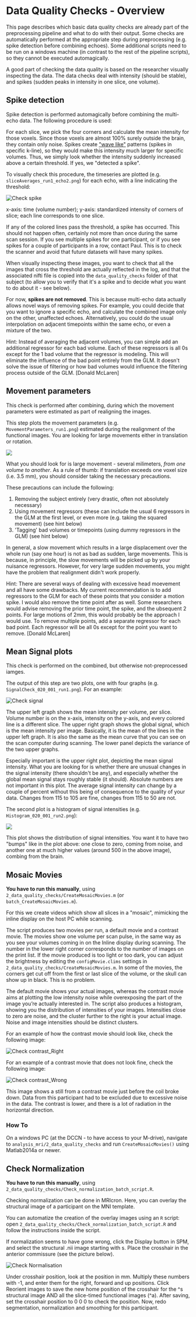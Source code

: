 # Data Quality Checks - Overview #

This page describes which basic data quality checks are already part of the preprocessing pipeline and what to do with their output. Some checks are automatically performed at the appropriate step during preprocessing (e.g. spike detection before combining echoes). Some additional scripts need to be run on a windows machine (in contrast to the rest of the pipeline scripts), so they cannot be executed automagically.

A good part of checking the data quality is based on the researcher visually inspecting the data. The data checks deal with intensity (should be stable), and spikes (sudden peaks in intensity in one slice, one volume). 

## Spike detection ##

Spike detection is performed automagically before combining the multi-echo data. The following procedure is used:

For each slice, we pick the four corners and calculate the mean intensity for those voxels. Since those voxels are almost 100% surely outside the brain, they contain only noise. Spikes create ["wave like"](http://practicalfmri.blogspot.nl/2012/05/rare-intermittent-epi-artifacts-spiking.html) patterns (spikes in specific k-line), so they would make this intensity much larger for specific volumes. Thus, we simply look whether the intensity suddenly increased above a certain threshold. If yes, we "detected a spike".

To visually check this procedure, the timeseries are plotted (e.g. `sliceAverages_run1_echo2.png`) for each echo, with a line indicating the threshold:

![](images/spike_runwise.jpg "Check spike")

x-axis: time (volume number); y-axis: standardized intensity of corners of slice; each line corresponds to one slice.

If any of the colored lines pass the threshold, a spike has occurred. This should not happen often, certainly not more than once during the same scan session. If you see multiple spikes for one participant, or if you see spikes for a couple of participants in a row, contact Paul. This is to check the scanner and avoid that future datasets will have many spikes. 

When visually inspecting these images, you want to check that all the images that cross the threshold are actually reflected in the log, and that the associated nifti file is copied into the `data_quality_checks` folder of that subject (to allow you to verify that it's a spike and to decide what you want to do about it - see below).

For now, **spikes are not removed**. This is because multi-echo data actually allows novel ways of removing spikes. For example, you could decide that you want to ignore a specific echo, and calculate the combined image only on the other, unaffected echoes. Alternatively, you could do the usual interpolation on adjacent timepoints within the same echo, or even a mixture of the two. 



Hint: Instead of averaging the adjacent volumes, you can simple add an additional regressor for each bad volume. Each of these regressors is all 0s except for the 1 bad volume that the regressor is modeling. This will eliminate the influence of the bad point entirely from the GLM.
It doesn't solve the issue of filtering or how bad volumes would influence the filtering process outside of the GLM.
[Donald McLaren]


## Movement parameters ##

This check is performed after combining, during which the movement parameters were estimated as part of realigning the images.

This step plots the movement parameters (e.g. `MovementParameters_run1.png`) estimated during the realignment of the functional images.
You are looking for large movements either in translation or rotation. 

![](images/MovementParameters.png)

What you should look for is large movement - several milimeters, *from one volume to another*. As a rule of thumb: if translation exceeds one voxel size (i.e. 3.5 mm), you should consider taking the necessary precautions. 

These precautions can include the following:

1. Removing the subject entirely (very drastic, often not absolutely necessary)
2. Using movement regressors (these can include the usual 6 regressors in the GLM at the first level, or even more (e.g. taking the squared movement) (see hint below)
3. 'Tagging' bad volumes or timepoints (using dummy regressors in the GLM) (see hint below)

In general, a slow movement which results in a large displacement over the whole run (say one hour) is not as bad as sudden, large movements. This is because, in principle, the slow movements will be picked up by your nuisance regressors. However,  for very large sudden movements, you might have the problem that realignment didn't work properly.

Hint: There are several ways of dealing with excessive head moevement and all have some drawbacks. My current recommendation is to add regressors to the GLM for each of these points that you consider a motion spike. I would also remove the time point after as well. Some researchers would advise removing the prior time point, the spike, and the ubsequent 2 points. For large motions of 2mm, this would probably be the approach I would use. To remove multiple points, add a separate regressor for each bad point. Each regressor will be all 0s except for the point you want to remove. 
[Donald McLaren]

## Mean Signal plots ##

This check is performed on the combined, but otherwise not-preprocessed iamges.

The output of this step are two plots, one with four graphs (e.g. `SignalCheck_020_001_run1.png`). For an example:

![](images/signal_runwise.jpg "Check signal")

The upper left graph shows the mean intensity per volume, per slice. Volume number is on the x-axis, intensity on the y-axis, and every colored line is a different slice. The upper right graph shows the global signal, which is the mean intensity per image. Basically, it is the mean of the lines in the upper left graph. It is also the same as the mean curve that you can see on the scan computer during scanning. The lower panel depicts the variance of the two upper graphs.  

Especially important is the upper right plot, depicting the mean signal intensity. What you are looking for is whether there are unusual changes in the signal intensity (there shouldn't be any), and especially whether the global mean signal stays roughly stable (it should). Absolute numbers are not important in this plot. The average signal intensity can change by a couple of percent without this being of consequence to the quality of your data. Changes from 115 to 105 are fine, changes from 115 to 50 are not.  

The second plot is a histogram of signal intensities (e.g. `Histogram_020_001_run2.png`): 

![](images/Histogram_020_001_run2.png)

This plot shows the distribution of signal intensities. You want it to have two "bumps" like in the plot above: one close to zero, coming from noise, and another one at much higher values (around 500 in the above image), combing from the brain. 


## Mosaic Movies ##

**You have to run this manually**, using `2_data_quality_checks/CreateMosaicMovies.m` (or `batch_CreateMosaicMovies.m`).

For this we create videos which show all slices in a "mosaic", mimicking the inline display on the host PC while scanning. 

The script produces two movies per run, a default movie and a contrast movie. The movies show one volume per scan pulse, in the same way as you see your volumes coming in on the Inline display during scanning. The number in the lower right corner corresponds to the number of images on the print list. If the movie produced is too light or too dark, you can adjust the brightness by editing the `configMovie.clims` settings in `2_data_quality_checks/CreateMosaicMovies.m`. In some of the movies, the corners get cut off from the first or last slice of the volume, or the skull can show up in black. This is no problem. 

The default movie shows your actual images, whereas the contrast movie aims at plotting the low intensity noise while overexposing the part of the image you’re actually interested in. The script also produces a histogram, showing you the distribution of intensities of your images. Intensities close to zero are noise, and the cluster further to the right is your actual image. Noise and image intensities should be distinct clusters. 

For an example of how the contrast movie should look like, check the following image:

![](images/contrast_movie_right.jpg "Check contrast_Right")

For an example of a contrast movie that does not look fine, check the following image:

![](images/contrast_movie_wrong.jpg "Check contrast_Wrong")

This image shows a still from a contrast movie just before the coil broke down. Data from this participant had to be excluded due to excessive noise in the data. The contrast is lower, and there is a lot of radiation in the horizontal direction.

### How To ###
 
On a windows PC (at the DCCN - to have access to your M-drive), navigate to `analysis_mri/2_data_quality_checks` and run `CreateMosaicMovies()` using Matlab2014a or newer.

## Check Normalization ##

**You have to run this manually**, using `2_data_quality_checks/Check_normalization_batch_script.R`. 

Checking normalization can be done in MRIcron. Here, you can overlay the structural image of a participant on the MNI template. 

You can automatize the creation of the overlay images using an `R` script: open `2_data_quality_checks/Check_normalization_batch_script.R` and follow the instructions inside the script.
 
If normalization seems to have gone wrong, click the Display button in SPM, and select the structural .nii image starting with s. Place the crosshair in the anterior commissure (see the picture below).  

![](images/check_normalization.jpg "Check Normalisation")

Under crosshair position, look at the position in mm. Multiply these numbers with -1, and enter them for the right, forward and up positions. Click Reorient images to save the new home position of the crosshair for the ^s structural image AND all the slice-timed functional images (^a). After saving, set the crosshair position to 0 0 0 to check the position. Now, redo segmentation, normalization and smoothing for this participant. 

